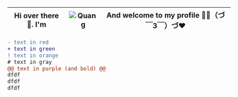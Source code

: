 |Hi over there👋. I'm|![Quang](https://user-images.githubusercontent.com/92705154/149645080-a22d7fba-3d7f-4cd1-a586-7849c0f48212.png)|And welcome to my profile 🎉🎉（づ￣3￣）づ❤️
| --- | --- | --- |
```diff
- text in red
+ text in green
! text in orange
# text in gray
@@ text in purple (and bold) @@
dfdf
dfdf
dfdf
```

<!--
**VNNhatQuang/VNNhatQuang** is a ✨ _special_ ✨ repository because its `README.md` (this file) appears on your GitHub profile.

Here are some ideas to get you started:

- 🔭 I’m currently working on ...
- 🌱 I’m currently learning ...
- 👯 I’m looking to collaborate on ...
- 🤔 I’m looking for help with ...
- 💬 Ask me about ...
- 📫 How to reach me: ...
- 😄 Pronouns: ...
- ⚡ Fun fact: ...
-->
